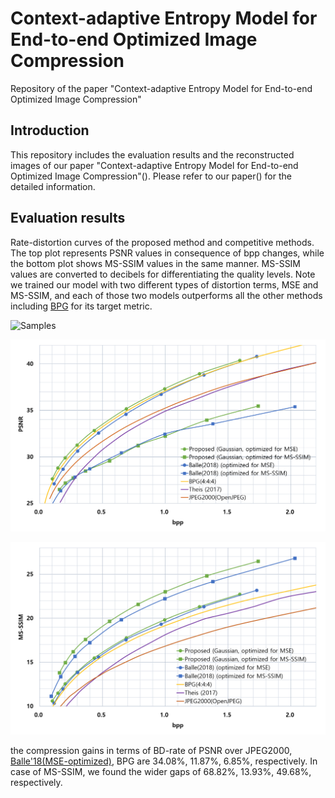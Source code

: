 #  Context-adaptive Entropy Model for End-to-end Optimized Image Compression
Repository of the paper "Context-adaptive Entropy Model for End-to-end Optimized Image Compression"

## Introduction
This repository includes the evaluation results and the reconstructed images of our paper "Context-adaptive Entropy Model for End-to-end Optimized Image Compression"(). Please refer to our paper() for the detailed information.

## Evaluation results
Rate-distortion curves of the proposed method and competitive methods. The top plot represents PSNR values in consequence of bpp changes, while the bottom plot shows MS-SSIM values in the same manner. MS-SSIM values are converted to decibels for differentiating the quality levels. Note we trained our model with two different types of distortion terms, MSE and MS-SSIM, and each of those two models outperforms all the other methods including [BPG](https://bellard.org/bpg/) for its target metric.

![Samples](./figures/samplecomparison.png)


![RD-PSNR](./figures/RD_PSNR.png)


![RD-MS-SSIM](./figures/RD_MSSSIM.png)

the compression gains in terms of BD-rate of PSNR over JPEG2000, [Balle'18(MSE-optimized)](https://arxiv.org/abs/1802.01436), BPG are 34.08\%, 11.87\%, 6.85\%, respectively. In case of MS-SSIM, we found the wider gaps of 68.82\%, 13.93\%, 49.68\%, respectively.
